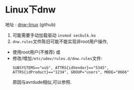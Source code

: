 # Linux下dnw

地址 : [dnw-linux](https://github.com/changbindu/dnw-linux) (github)

1. 可能需要手动加载驱动 `insmod secbulk.ko`
2. `dnw.rules`文件陈旧可能不能实现非root用户操作,
 * 使用root用户(不推荐) 或
 * 修改/增加`/etc/udev/rules.d/dnw.rules`文件:
   ```
   SUBSYSTEMS=="usb", ATTRS{idVendor}=="5345", ATTRS{idProduct}=="1234", GROUP="users", MODE="0666"
   ```
   原因与avrdude相似,可以参照.